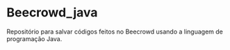 # Beecrowd_java

Repositório para salvar códigos feitos no Beecrowd usando a linguagem de programação Java.
